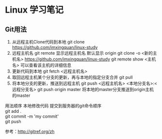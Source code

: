# Linux 学习笔记
## Git用法
1. 从远程主机Clone代码到本地
    git clone https://github.com/imxingquan/linux-study
2. 远程主机名
    git remote 显示远程主机名 默认显示 origin
    git clone -o <新的主机名> https://github.com/imxingquan/linux-study
    git remote show <主机名> 可以查看该主机的详细信息
3. 更新代码到本地
    git fetch <远程主机名> 
4. 取回远程主机某个分支的更新，再与本地的指定分支合并
    git pull
5. 将本地分支的更新，推送到远程主机
    git push <远程主机名> <本地分支名>:<远程分支名>
    git push origin master 将本地的master分支推送到origin主机的master

用法顺序
    本地修改代码 提交到服务器的git命令顺序  
    git add .  
    git commit -m 'my commit'  
    git push  

参考：http://gitref.org/zh

